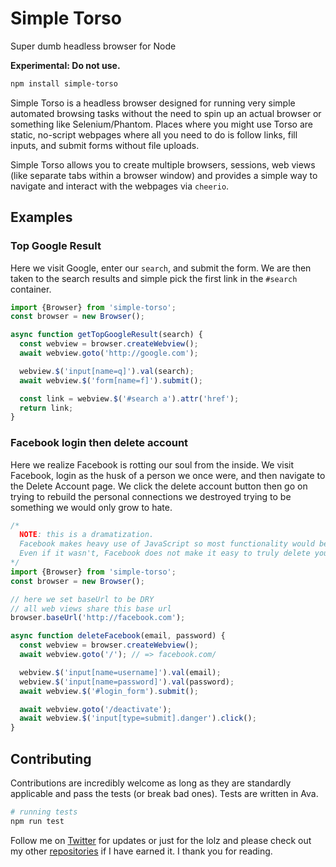 # Simple Torso
Super dumb headless browser for Node

**Experimental: Do not use.**

```sh
npm install simple-torso
```

Simple Torso is a headless browser designed for running very simple automated browsing tasks without the need to spin up an actual browser or something like Selenium/Phantom. Places where you might use Torso are static, no-script webpages where all you need to do is follow links, fill inputs, and submit forms without file uploads.

Simple Torso allows you to create multiple browsers, sessions, web views (like separate tabs within a browser window) and provides a simple way to navigate and interact with the webpages via `cheerio`.

## Examples

### Top Google Result
Here we visit Google, enter our `search`, and submit the form. We are then taken to the search results and simple pick the first link in the `#search` container.

```js
import {Browser} from 'simple-torso';
const browser = new Browser();

async function getTopGoogleResult(search) {
  const webview = browser.createWebview();
  await webview.goto('http://google.com');

  webview.$('input[name=q]').val(search);
  await webview.$('form[name=f]').submit();

  const link = webview.$('#search a').attr('href');
  return link;
}
```

### Facebook login then delete account
Here we realize Facebook is rotting our soul from the inside. We visit Facebook, login as the husk of a person we once were, and then navigate to the Delete Account page. We click the delete account button then go on trying to rebuild the personal connections we destroyed trying to be something we would only grow to hate.

```js
/*
  NOTE: this is a dramatization.
  Facebook makes heavy use of JavaScript so most functionality would be broken.
  Even if it wasn't, Facebook does not make it easy to truly delete your account.
*/
import {Browser} from 'simple-torso';
const browser = new Browser();

// here we set baseUrl to be DRY
// all web views share this base url
browser.baseUrl('http://facebook.com');

async function deleteFacebook(email, password) {
  const webview = browser.createWebview();
  await webview.goto('/'); // => facebook.com/

  webview.$('input[name=username]').val(email);
  webview.$('input[name=password]').val(password);
  await webview.$('#login_form').submit();

  await webview.goto('/deactivate');
  await webview.$('input[type=submit].danger').click();
}
```

## Contributing

Contributions are incredibly welcome as long as they are standardly applicable and pass the tests (or break bad ones). Tests are written in Ava.

```bash
# running tests
npm run test
```

Follow me on [Twitter](https://twitter.com/compooter) for updates or just for the lolz and please check out my other [repositories](https://github.com/andrejewski) if I have earned it. I thank you for reading.
